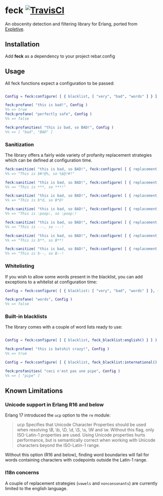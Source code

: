 # feck [![TravisCI](https://travis-ci.org/howleysv/feck.svg?branch=master)](https://travis-ci.org/howleysv/feck)

An obscenity detection and filtering library for Erlang, ported from [Expletive](https://github.com/xavier/expletive).

## Installation

Add **feck** as a dependency to your project rebar.config

## Usage

All feck functions expect a configuration to be passed:

```erlang

Config = feck:configure( [ { blacklist, [ "very", "bad", "words" ] } ] )

feck:profane( "this is bad!", Config )
%% => true
feck:profane( "perfectly safe", Config )
%% => false

feck:profanities( "this is bad, so BAD!", Config )
%% => [ "bad", "BAD" ]
```

### Sanitization

The library offers a fairly wide variety of profanity replacement strategies which can be defined at configuration time.

```erlang
feck:sanitize( "this is bad, so BAD!", feck:configure( [ { replacement, garbled } ], Config ) )
%% => "This is $#!@%, so %$@!#!"

feck:sanitize( "this is bad, so BAD!", feck:configure( [ { replacement, stars } ], Config ) )
%% => "This is ***, so ***!"

feck:sanitize( "this is bad, so BAD!", feck:configure( [ { replacement, vowels } ], Config ) )
%% => "This is b*d, so B*D!

feck:sanitize( "this is bad, so BAD!", feck:configure( [ { replacement, ":poop:" } ], Config ) )
%% => "This is :poop:, so :poop:!

feck:sanitize( "this is bad, so BAD!", feck:configure( [ { replacement, { repeat, $- } } ], Config ) )
%% => "This is ---, so ---!

feck:sanitize( "this is bad, so BAD!", feck:configure( [ { replacement, keep_first_letter } ], Config ) )
%% => "This is b**, so B**!

feck:sanitize( "this is bad, so BAD!", feck:configure( [ { replacement, { keep_first_letter, $- } } ], Config ) )
%% => "This is b--, so B--!

```

### Whitelisting

If you wish to allow some words present in the blacklist, you can add exceptions to a whitelist at configuration time:

```erlang
Config = feck:configure( [ { blacklist: [ "very", "bad", "words" ] }, { whitelist, [ "words" ] } ] )

feck:profane( "words", Config )
%% => false

```

### Built-in blacklists

The library comes with a couple of word lists ready to use:

```erlang

Config = feck:configure( [ { blacklist, feck_blacklist:english() } ] )

feck:profane( "this is batshit crazy!", Config )
%% => true

Config = feck:configure( [ { blacklist, feck_blacklist:international() } ] )

feck:profanities( "ceci n'est pas une pipe", Config )
%% => [ "pipe" ]

```

## Known Limitations

### Unicode support in Erlang R16 and below

Erlang 17 introduced the `ucp` option to the `re` module:
>ucp
>Specifies that Unicode Character Properties should be used when resolving \B, \b, \D, \d, \S, \s, \W and \w. Without this flag, only ISO-Latin-1 properties are used. Using Unicode properties hurts performance, but is semantically correct when working with Unicode characters beyond the ISO-Latin-1 range.

Without this option (R16 and below), finding word boundaries will fail for words containing characters with codepoints outside the Latin-1 range.

### I18n concerns

A couple of replacement strategies (`vowels` and `nonconsonants`) are currently limited to the english language.
